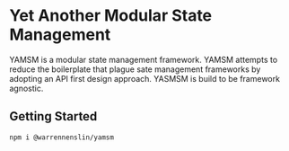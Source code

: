 # Yet Another Modular State Management
YAMSM is a modular state management framework. YAMSM attempts to reduce the boilerplate that plague sate management frameworks by adopting an API first design approach. YASMSM is build to be framework agnostic.
## Getting Started
```
npm i @warrennenslin/yamsm
```